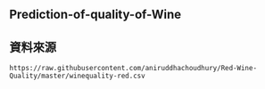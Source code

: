 ## Prediction-of-quality-of-Wine

## 資料來源
`https://raw.githubusercontent.com/aniruddhachoudhury/Red-Wine-Quality/master/winequality-red.csv`

